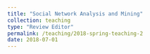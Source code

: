 ```yaml
---
title: "Social Network Analysis and Mining"
collection: teaching
type: "Review Editor"
permalink: /teaching/2018-spring-teaching-2
date: 2018-07-01
---
```


